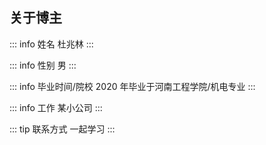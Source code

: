 ## 关于博主

::: info 姓名
杜兆林
:::

::: info 性别
男
:::

::: info 毕业时间/院校
2020 年毕业于河南工程学院/机电专业
:::

::: info 工作
某小公司
:::

<script setup>
import ConcatComp from '../../components/concat.vue'
</script>

::: tip 联系方式
一起学习
<concat-comp />
:::
